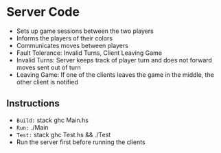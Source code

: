 # Server Code

 - Sets up game sessions between the two players
 - Informs the players of their colors
 - Communicates moves between players
 - Fault Tolerance: Invalid Turns, Client Leaving Game
 - Invalid Turns: Server keeps track of player turn and does not forward moves sent out of turn
 - Leaving Game: If one of the clients leaves the game in the middle, the other client is notified

## Instructions

 - `Build:` stack ghc Main.hs
 - `Run:` ./Main
 - `Test:` stack ghc Test.hs && ./Test
 - Run the server first before running the clients
